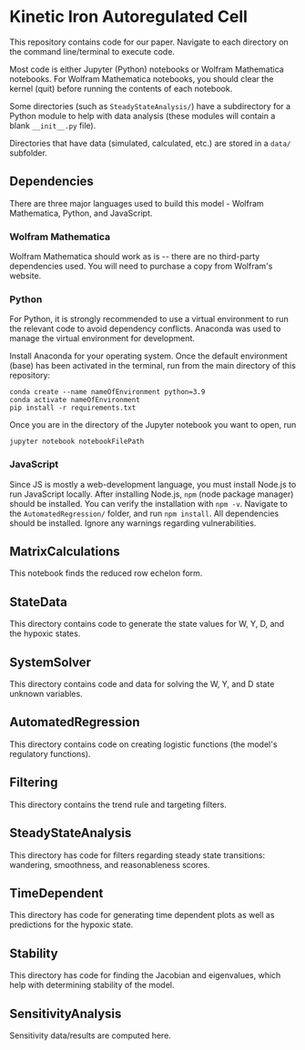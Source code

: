 # Kinetic Iron Autoregulated Cell


This repository contains code for our paper. Navigate to each directory on the command line/terminal to execute code.

Most code is either Jupyter (Python) notebooks or Wolfram Mathematica notebooks. For Wolfram Mathematica notebooks, you should clear the kernel (quit) before running the contents of each notebook.

Some directories (such as `SteadyStateAnalysis/`) have a subdirectory for a Python module to help with data analysis (these modules will contain a blank `__init__.py` file).

Directories that have data (simulated, calculated, etc.) are stored in a `data/` subfolder. 

## Dependencies

There are three major languages used to build this model - Wolfram Mathematica, Python, and JavaScript. 

### Wolfram Mathematica
Wolfram Mathematica should work as is -- there are no third-party dependencies used. You will need to purchase a copy from Wolfram's website. 

### Python
For Python, it is strongly recommended to use a virtual environment to run the relevant code to avoid dependency conflicts. Anaconda was used to manage the virtual environment for development.

Install Anaconda for your operating system. Once the default environment (base) has been activated in the terminal, run from the main directory of this repository:
```
conda create --name nameOfEnvironment python=3.9
conda activate nameOfEnvironment
pip install -r requirements.txt
```
Once you are in the directory of the Jupyter notebook you want to open, run
```
jupyter notebook notebookFilePath
``` 

### JavaScript

Since JS is mostly a web-development language, you must install Node.js to run JavaScript locally. After installing Node.js, `npm` (node package manager) should be installed. 
You can verify the installation with `npm -v`. 
Navigate to the `AutomatedRegression/` folder, and run `npm install`. All dependencies should be installed. Ignore any warnings regarding vulnerabilities. 


## MatrixCalculations

This notebook finds the reduced row echelon form.

## StateData

This directory contains code to generate the state values for W, Y, D, and the hypoxic states.

## SystemSolver

This directory contains code and data for solving the W, Y, and D state unknown variables.

## AutomatedRegression

This directory contains code on creating logistic functions (the model's regulatory functions).

## Filtering

This directory contains the trend rule and targeting filters. 

## SteadyStateAnalysis

This directory has code for filters regarding steady state transitions: wandering, smoothness, and reasonableness scores. 

## TimeDependent

This directory has code for generating time dependent plots as well as predictions for the hypoxic state. 

## Stability

This directory has code for finding the Jacobian and eigenvalues, which help with determining stability of the model. 

## SensitivityAnalysis

Sensitivity data/results are computed here. 